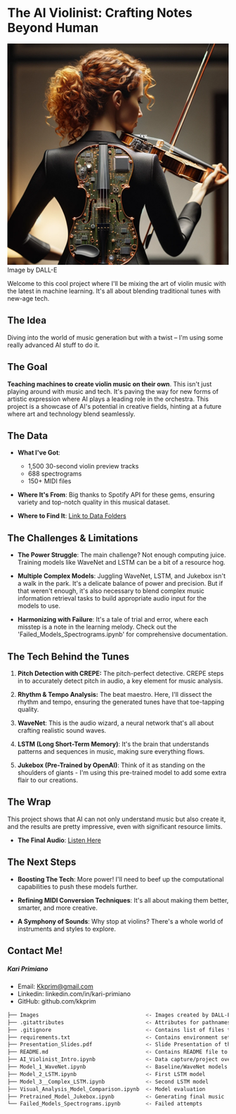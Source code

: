 # The AI Violinist: Crafting Notes Beyond Human
!["violin"](images/AI_Violinist.png)
Image by DALL-E

Welcome to this cool project where I'll be mixing the art of violin music with the latest in machine learning. It's all about blending traditional tunes with new-age tech.


## The Idea
Diving into the world of music generation but with a twist – I'm using some really advanced AI stuff to do it.


## The Goal
**Teaching machines to create violin music on their own**. This isn't just playing around with music and tech. It's paving the way for new forms of artistic expression where AI plays a leading role in the orchestra. This project is a showcase of AI's potential in creative fields, hinting at a future where art and technology blend seamlessly.


## The Data
- **What I've Got**:
  - 1,500 30-second violin preview tracks
  - 688 spectrograms
  - 150+ MIDI files

- **Where It's From**: Big thanks to Spotify API for these gems, ensuring variety and top-notch quality in this musical dataset.

- **Where to Find It**: [Link to Data Folders](https://drive.google.com/drive/u/0/folders/16jsUFzij_pxj7f-OBSa0ioWp5Ub78uOl)


## The Challenges & Limitations
- **The Power Struggle**: The main challenge? Not enough computing juice. Training models like WaveNet and LSTM can be a bit of a resource hog.

- **Multiple Complex Models**: Juggling WaveNet, LSTM, and Jukebox isn't a walk in the park. It's a delicate balance of power and precision. But if that weren't enough, it's also necessary to blend complex music information retrieval tasks to build appropriate audio input for the models to use.

- **Harmonizing with Failure**: It's a tale of trial and error, where each misstep is a note in the learning melody. Check out the 'Failed_Models_Spectrograms.ipynb' for comprehensive documentation.


## The Tech Behind the Tunes
1. **Pitch Detection with CREPE:** The pitch-perfect detective. CREPE steps in to accurately detect pitch in audio, a key element for music analysis.

2. **Rhythm & Tempo Analysis:** The beat maestro. Here, I'll dissect the rhythm and tempo, ensuring the generated tunes have that toe-tapping quality.

3. **WaveNet**: This is the audio wizard, a neural network that's all about crafting realistic sound waves.

4. **LSTM (Long Short-Term Memory)**: It's the brain that understands patterns and sequences in music, making sure everything flows.

5. **Jukebox (Pre-Trained by OpenAI)**: Think of it as standing on the shoulders of giants - I'm using this pre-trained model to add some extra flair to our creations.


## The Wrap
This project shows that AI can not only understand music but also create it, and the results are pretty impressive, even with significant resource limits.
- **The Final Audio**: [Listen Here](https://www.veed.io/view/0c383325-4e70-4e4a-9fac-367afb475b81?panel=share)


## The Next Steps
- **Boosting The Tech**: More power! I'll need to beef up the computational capabilities to push these models further.

- **Refining MIDI Conversion Techniques**: It's all about making them better, smarter, and more creative.

- **A Symphony of Sounds**: Why stop at violins? There's a whole world of instruments and styles to explore.

## Contact Me!
#####  Kari Primiano #####
- Email: Kkprim@gmail.com
- Linkedin: linkedin.com/in/kari-primiano
- GitHub: github.com/kkprim

``` bash
├── Images                                  <- Images created by DALL-E
├── .gitattributes                          <- Attributes for pathnames
├── .gitignore                              <- Contains list of files to be ignored from GitHub
├── requirements.txt                        <- Contains environment setup for each notebook
├── Presentation_Slides.pdf                 <- Slide Presentation of the project
├── README.md                               <- Contains README file to be reviewed
├── AI_Violinist_Intro.ipynb                <- Data capture/project overview
├── Model_1_WaveNet.ipynb                   <- Baseline/WaveNet models
├── Model_2_LSTM.ipynb                      <- First LSTM model
├── Model_3__Complex_LSTM.ipynb             <- Second LSTM model
├── Visual_Analysis_Model_Comparison.ipynb  <- Model evaluation
├── Pretrained_Model_Jukebox.ipynb          <- Generating final music
└── Failed_Models_Spectrograms.ipynb        <- Failed attempts

```
